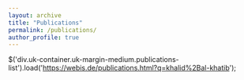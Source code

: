 ```yaml
---
layout: archive
title: "Publications"
permalink: /publications/
author_profile: true
---
```


$('div.uk-container.uk-margin-medium.publications-list').load('https://webis.de/publications.html?q=khalid%2Bal-khatib');

